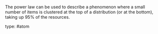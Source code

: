 The power law can be used to describe a phenomenon where a small number of items is clustered at the top of a distribution (or at the bottom), taking up 95% of the resources.

type: #atom 